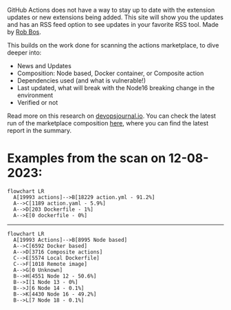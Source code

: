 GitHub Actions does not have a way to stay up to date with the extension updates or new extensions being added. This site will show you the updates and has an RSS feed option to see updates in your favorite RSS tool. Made by [Rob Bos](https://github.com/rajbos).

This builds on the work done for scanning the actions marketplace, to dive deeper into:
- News and Updates
- Composition: Node based, Docker container, or Composite action
- Dependencies used (and what is vulnerable!)
- Last updated, what will break with the Node16 breaking change in the environment
- Verified or not

Read more on this research on [devopsjournal.io](https://devopsjournal.io/blog/2022/09/18/Analysing-the-GitHub-marketplace).
You can check the latest run of the marketplace composition [here](https://github.com/rajbos/actions-marketplace-checks/actions/workflows/report.yml), where you can find the latest report in the summary.

# Examples from the scan on 12-08-2023:
``` mermaid
flowchart LR
  A[19993 actions]-->B[18229 action.yml - 91.2%]
  A-->C[1189 action.yaml - 5.9%]
  A-->D[203 Dockerfile - 1%]
  A-->E[0 dockerfile - 0%]
```

----

``` mermaid
flowchart LR
  A[19993 Actions]-->B[8995 Node based]
  A-->C[6592 Docker based]
  A-->D[3716 Composite actions]
  C-->E[5574 Local Dockerfile]
  C-->F[1018 Remote image]
  A-->G[0 Unknown]
  B-->H[4551 Node 12 - 50.6%]
  B-->I[1 Node 13 - 0%]
  B-->J[6 Node 14 - 0.1%]
  B-->K[4430 Node 16 - 49.2%]
  B-->L[7 Node 18 - 0.1%]
```
